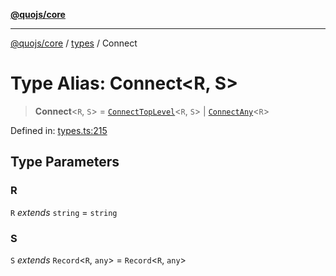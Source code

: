 [**@quojs/core**](../../README.md)

***

[@quojs/core](../../README.md) / [types](../README.md) / Connect

# Type Alias: Connect\<R, S\>

> **Connect**\<`R`, `S`\> = [`ConnectTopLevel`](ConnectTopLevel.md)\<`R`, `S`\> \| [`ConnectAny`](ConnectAny.md)\<`R`\>

Defined in: [types.ts:215](https://github.com/quojs/quojs/blob/9e23886b2a0ad7a76f8b24da404b10a06002a0ea/packages/core/src/types.ts#L215)

## Type Parameters

### R

`R` *extends* `string` = `string`

### S

`S` *extends* `Record`\<`R`, `any`\> = `Record`\<`R`, `any`\>

